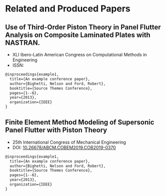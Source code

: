 # Related and Produced Papers

## Use of Third-Order Piston Theory in Panel Flutter Analysis on Composite Laminated Plates with NASTRAN.

 - XLI Ibero-Latin American Congress on Computational Methods in Engineering
 - ISSN:

``` latex
@inproceedings{example1,
  title={An example conference paper},
  author={Bighetti, Nelson and Ford, Robert},
  booktitle={Source Themes Conference},
  pages={1--6},
  year={2013},
  organization={IEEE}
}
```

## Finite Element Method Modeling of Supersonic Panel Flutter with Piston Theory

 - 25th International Congress of Mechanical Engineering
 - DOI: [10.26678/ABCM.COBEM2019.COB2019-0370](https://doi.org/10.26678/ABCM.COBEM2019.COB2019-0370)

``` latex
@inproceedings{example1,
  title={An example conference paper},
  author={Bighetti, Nelson and Ford, Robert},
  booktitle={Source Themes Conference},
  pages={1--6},
  year={2013},
  organization={IEEE}
}
```
